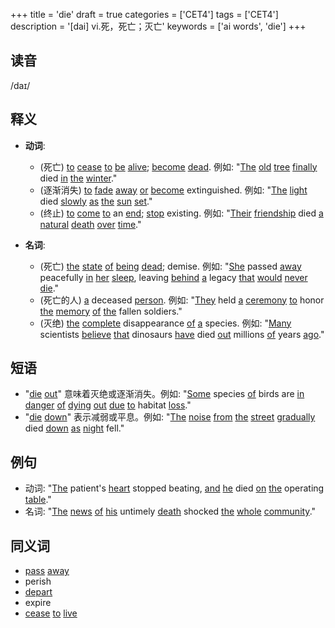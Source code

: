+++
title = 'die'
draft = true
categories = ['CET4']
tags = ['CET4']
description = '[dai] vi.死，死亡；灭亡'
keywords = ['ai words', 'die']
+++

## 读音
/daɪ/

## 释义
- **动词**:
  - (死亡) [to](/post/to/) [cease](/post/cease/) [to](/post/to/) [be](/post/be/) [alive](/post/alive/); [become](/post/become/) [dead](/post/dead/). 例如: "[The](/post/the/) [old](/post/old/) [tree](/post/tree/) [finally](/post/finally/) died [in](/post/in/) [the](/post/the/) [winter](/post/winter/)."
  - (逐渐消失) [to](/post/to/) [fade](/post/fade/) [away](/post/away/) [or](/post/or/) [become](/post/become/) extinguished. 例如: "[The](/post/the/) [light](/post/light/) died [slowly](/post/slowly/) [as](/post/as/) [the](/post/the/) [sun](/post/sun/) [set](/post/set/)."
  - (终止) [to](/post/to/) [come](/post/come/) [to](/post/to/) an [end](/post/end/); [stop](/post/stop/) existing. 例如: "[Their](/post/their/) [friendship](/post/friendship/) died [a](/post/a/) [natural](/post/natural/) [death](/post/death/) [over](/post/over/) [time](/post/time/)."

- **名词**:
  - (死亡) [the](/post/the/) [state](/post/state/) [of](/post/of/) [being](/post/being/) [dead](/post/dead/); demise. 例如: "[She](/post/she/) passed [away](/post/away/) peacefully [in](/post/in/) [her](/post/her/) [sleep](/post/sleep/), leaving [behind](/post/behind/) [a](/post/a/) legacy [that](/post/that/) [would](/post/would/) [never](/post/never/) [die](/post/die/)."
  - (死亡的人) [a](/post/a/) deceased [person](/post/person/). 例如: "[They](/post/they/) held [a](/post/a/) [ceremony](/post/ceremony/) [to](/post/to/) honor [the](/post/the/) [memory](/post/memory/) [of](/post/of/) [the](/post/the/) fallen soldiers."
  - (灭绝) [the](/post/the/) [complete](/post/complete/) disappearance [of](/post/of/) [a](/post/a/) species. 例如: "[Many](/post/many/) scientists [believe](/post/believe/) [that](/post/that/) dinosaurs [have](/post/have/) died [out](/post/out/) millions [of](/post/of/) years [ago](/post/ago/)."

## 短语
- "[die](/post/die/) [out](/post/out/)" 意味着灭绝或逐渐消失。例如: "[Some](/post/some/) species [of](/post/of/) birds are [in](/post/in/) [danger](/post/danger/) [of](/post/of/) [dying](/post/dying/) [out](/post/out/) [due](/post/due/) [to](/post/to/) habitat [loss](/post/loss/)."
- "[die](/post/die/) [down](/post/down/)" 表示减弱或平息。例如: "[The](/post/the/) [noise](/post/noise/) [from](/post/from/) [the](/post/the/) [street](/post/street/) [gradually](/post/gradually/) died [down](/post/down/) [as](/post/as/) [night](/post/night/) fell."

## 例句
- 动词: "[The](/post/the/) patient's [heart](/post/heart/) stopped beating, [and](/post/and/) [he](/post/he/) died [on](/post/on/) [the](/post/the/) operating [table](/post/table/)."
- 名词: "[The](/post/the/) [news](/post/news/) [of](/post/of/) [his](/post/his/) untimely [death](/post/death/) shocked [the](/post/the/) [whole](/post/whole/) [community](/post/community/)."

## 同义词
- [pass](/post/pass/) [away](/post/away/)
- perish
- [depart](/post/depart/)
- expire
- [cease](/post/cease/) [to](/post/to/) [live](/post/live/)
